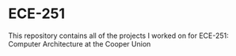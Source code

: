 # ECE-251
This repository contains all of the projects I worked on for ECE-251: Computer Architecture at the Cooper Union
